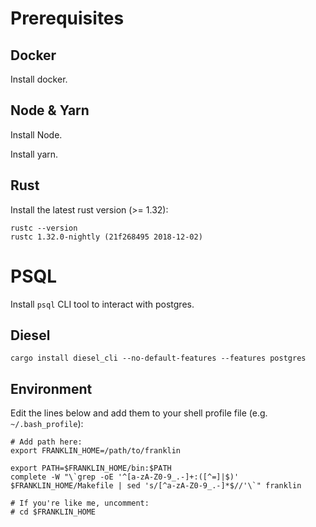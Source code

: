 # Prerequisites

## Docker

Install docker.

## Node & Yarn

Install Node.

Install yarn.

## Rust

Install the latest rust version (>= 1.32):

```
rustc --version
rustc 1.32.0-nightly (21f268495 2018-12-02)
```

# PSQL

Install `psql` CLI tool to interact with postgres.

## Diesel

```cargo install diesel_cli --no-default-features --features postgres```

## Environment

Edit the lines below and add them to your shell profile file (e.g. `~/.bash_profile`):

```
# Add path here:
export FRANKLIN_HOME=/path/to/franklin

export PATH=$FRANKLIN_HOME/bin:$PATH
complete -W "\`grep -oE '^[a-zA-Z0-9_.-]+:([^=]|$)' $FRANKLIN_HOME/Makefile | sed 's/[^a-zA-Z0-9_.-]*$//'\`" franklin

# If you're like me, uncomment:
# cd $FRANKLIN_HOME
```
